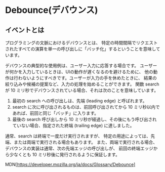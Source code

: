 # Debounce(デバウンス)

## イベントとは
プログラミングの文脈におけるデバウンスとは、
特定の時間間隔でリクエストされたすべての演算を単一の呼び出しに「バッチ化」するということを意味しています。

デバウンスの典型的な使用例は、ユーザー入力に応答する場合です。
ユーザーが何かを入力しているときは、UIの動作が遅くなるのを避けるために、
他の動作は行わないようにすべきです。ユーザーが入力の手を休めたときに、
結果の絞り込みや候補の提案など、入力の処理を始めることができます。
関数 search が 10 ミリ秒でデバウンスされている場合、それは次のことを意味しています。

1. 最初の search への呼び出しは、先端 (leading edge) と呼ばれます。
2. search に次に呼び出されるものは、前回呼び出されてから 10 ミリ秒以内であれば、前回と同じ「バッチ」に入ります。
3. 最後の search 呼び出しから 10 ミリ秒が経過し、その後にもう呼び出されていない場合、指定された終端 (trailing edge) に達しました。

通常、search は終端で一度だけ実行されますが、
特定の用途によっては、先端、または両端で実行される場合もあります。
また、両端で実行される場合、デバウンスの実装は通常、次の先端エッジの呼び出しが、
前回の終端エッジから少なくとも 10 ミリ秒後に発行されるように保証します。

MDN[https://developer.mozilla.org/ja/docs/Glossary/Debounce]